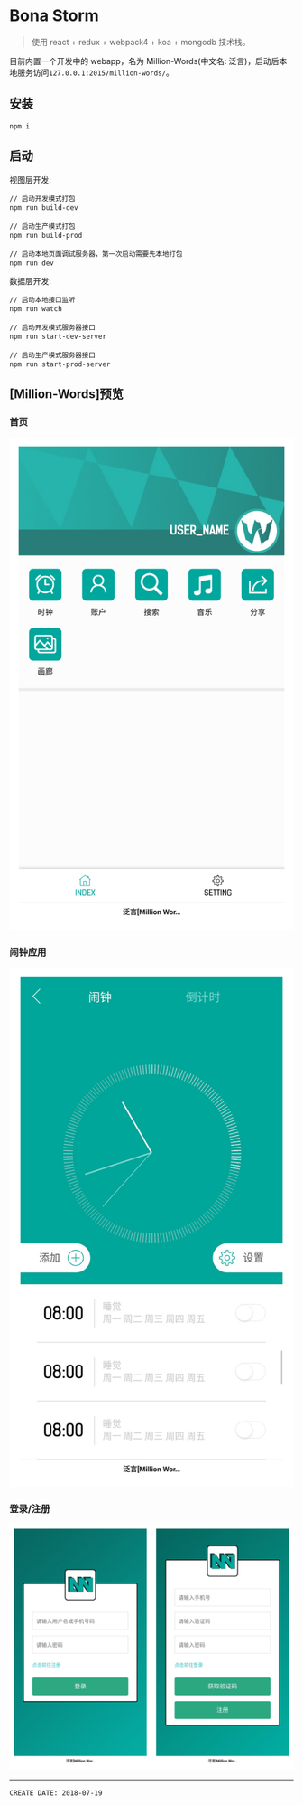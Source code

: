
# Bona Storm #

> 使用 react + redux + webpack4 + koa + mongodb 技术栈。

目前内置一个开发中的 webapp，名为 Million-Words(中文名: 泛言)，启动后本地服务访问`127.0.0.1:2015/million-words/`。

## 安装 ##

```
npm i
```

## 启动 ##

视图层开发:  

```
// 启动开发模式打包
npm run build-dev

// 启动生产模式打包
npm run build-prod

// 启动本地页面调试服务器，第一次启动需要先本地打包
npm run dev
```

数据层开发:   

```
// 启动本地接口监听
npm run watch

// 启动开发模式服务器接口
npm run start-dev-server

// 启动生产模式服务器接口
npm run start-prod-server
```

## [Million-Words]预览 ##

### 首页 ###

![image](./asset/intro/2018-08-04-23-41-12.jpg)

### 闹钟应用 ###

![image](./asset/intro/2018-08-04-23-42-53.jpg)

### 登录/注册 ###

![image](./asset/intro/2018-08-08-23-39-46.jpg)

---

```
CREATE DATE: 2018-07-19
```
